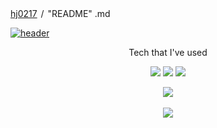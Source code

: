 <div class="d-flex flex-justify-between">
  <div class="text-mono" text-small mb-3"> 
      <a href="/hj0217/hj0217" class="no-underline Link--primary">hj0217</a>
      <span class="color-fg-muted d-inline-block" style="padding:0px 2px;">/</span>
      "README"
      <span class="color-fg-muted">.md </span>
  </div>
</div>

<article class="markdown-body entry-content container-lg f5" itemprop="text"> 

<p dir="auto">
  <a target="blank" rel="noopener noreferrer bofollow" href="https://camo.githubusercontent.com/403e0a4ffdeab6b…57363416c69676e3d33372664657363416c69676e593d3335">
  <img src="https://camo.githubusercontent.com/403e0a4ffdeab6b…57363416c69676e3d33372664657363416c69676e593d3335" alt="header" data-canonical-src="https://capsule-render.vercel.app/api?type=waving&animation=fadeIn&color=gradient&customColorList=27&height=200&section=header&text=Sihyun%20Lee&fontColor=ffffff&fontSize=40&fontAlign=60&fontAlignY=35&desc=Hello,World%F0%9F%90%B1%20I'm&ddescSize=20&descAlign=37&descAlignY=35" style="max-width: 100%";>
 </a>  


</p>


<p align="center" dir="auto">Tech that I've used</p>
<p align="center" dir="auto">
	<img src="https://img.shields.io/badge/Java-007396?style=flat&logo=Java&logoColor=white" />
	<img src="https://img.shields.io/badge/HTML5-E34F26?style=flat&logo=HTML5&logoColor=white" />
	<img src="https://img.shields.io/badge/CSS3-1572B6?style=flat&logo=CSS3&logoColor=white" />
</p>

<div align="center">
<img src="https://github-readme-stats.vercel.app/api/top-langs/?username=hj0217&layout=compact"><br><br>
<img src="https://github-readme-stats.vercel.app/api?username=hj0217&show_icons=true">
</div>

</article>


